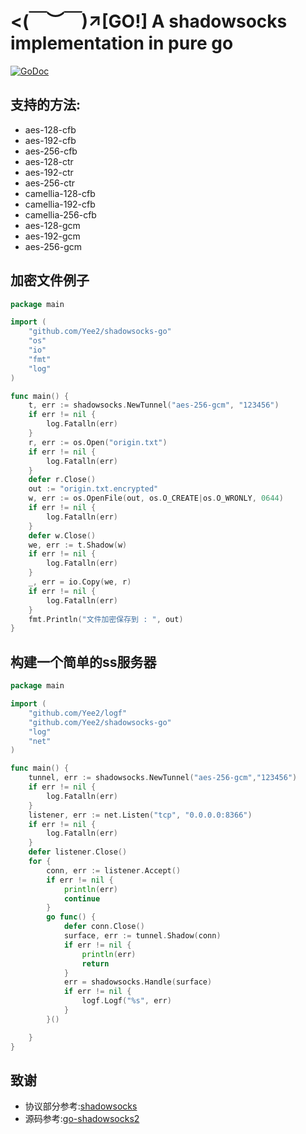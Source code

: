 # <(￣︶￣)↗[GO!] A shadowsocks implementation in pure go
[![GoDoc](https://godoc.org/github.com/Yee2/shadowsocks-go?status.svg)](https://godoc.org/github.com/Yee2/shadowsocks-go)

## 支持的方法:
* aes-128-cfb
* aes-192-cfb
* aes-256-cfb
* aes-128-ctr
* aes-192-ctr
* aes-256-ctr
* camellia-128-cfb
* camellia-192-cfb
* camellia-256-cfb
* aes-128-gcm
* aes-192-gcm
* aes-256-gcm

## 加密文件例子

```go
package main

import (
	"github.com/Yee2/shadowsocks-go"
	"os"
	"io"
	"fmt"
	"log"
)

func main() {
	t, err := shadowsocks.NewTunnel("aes-256-gcm", "123456")
	if err != nil {
		log.Fatalln(err)
	}
	r, err := os.Open("origin.txt")
	if err != nil {
		log.Fatalln(err)
	}
	defer r.Close()
	out := "origin.txt.encrypted"
	w, err := os.OpenFile(out, os.O_CREATE|os.O_WRONLY, 0644)
	if err != nil {
		log.Fatalln(err)
	}
	defer w.Close()
	we, err := t.Shadow(w)
	if err != nil {
		log.Fatalln(err)
	}
	_, err = io.Copy(we, r)
	if err != nil {
		log.Fatalln(err)
	}
	fmt.Println("文件加密保存到 : ", out)
}

```
## 构建一个简单的ss服务器
```go
package main

import (
	"github.com/Yee2/logf"
	"github.com/Yee2/shadowsocks-go"
	"log"
	"net"
)

func main() {
	tunnel, err := shadowsocks.NewTunnel("aes-256-gcm","123456")
	if err != nil {
		log.Fatalln(err)
	}
	listener, err := net.Listen("tcp", "0.0.0.0:8366")
	if err != nil {
		log.Fatalln(err)
	}
	defer listener.Close()
	for {
		conn, err := listener.Accept()
		if err != nil {
			println(err)
			continue
		}
		go func() {
			defer conn.Close()
			surface, err := tunnel.Shadow(conn)
			if err != nil {
				println(err)
				return
			}
			err = shadowsocks.Handle(surface)
			if err != nil {
				logf.Logf("%s", err)
			}
		}()

	}
}

```
## 致谢

* 协议部分参考:[shadowsocks](https://shadowsocks.org/)
* 源码参考:[go-shadowsocks2](https://github.com/shadowsocks/go-shadowsocks2)